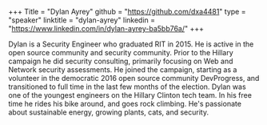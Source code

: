 +++
Title = "Dylan Ayrey"
github = "https://github.com/dxa4481"
type = "speaker"
linktitle = "dylan-ayrey"
linkedin = "https://www.linkedin.com/in/dylan-ayrey-ba5bb76a/"
+++

Dylan is a Security Engineer who graduated RIT in 2015. He is active in the open source community and security community. Prior to the Hillary campaign he did security consulting, primarily focusing on Web and Network security assessments. He joined the campaign, starting as a volunteer in the democratic 2016 open source community DevProgress, and transitioned to full time in the last few months of the election. Dylan was one of the youngest engineers on the Hillary Clinton tech team. In his free time he rides his bike around, and goes rock climbing. He's passionate about sustainable energy, growing plants, cats, and security.

